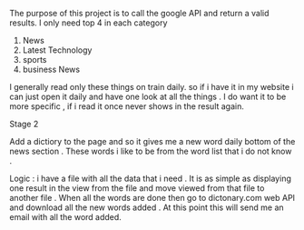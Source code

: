 The purpose of this project is to call the google API and return a valid results. I only need top 4 in each category 
1. News 
2. Latest Technology 
3. sports 
4. business News 


I generally read only these things on train daily. so if i have it in my website i can just open it daily and have one look
at all the things . I do want it to be more specific , if i read it once never shows in the result again.

Stage 2 

Add a dictiory to the page and so it gives me a new word daily bottom of the news section . 
These words i like to be from the word list that i do not know . 

Logic : i have a file with all the data that i need . It is as simple as displaying one result in the view from the file and 
move viewed from that file to another file . When all the words are done then go to dictonary.com web API and download all the new words 
added . At this point this will send me an email with all the word added. 
